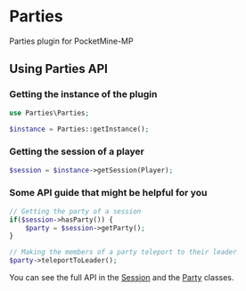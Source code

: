 # Parties
Parties plugin for PocketMine-MP

## Using Parties API

### Getting the instance of the plugin

```php
use Parties\Parties;

$instance = Parties::getInstance();
```

### Getting the session of a player

```php
$session = $instance->getSession(Player);
```

### Some API guide that might be helpful for you

```php
// Getting the party of a session
if($session->hasParty()) {
    $party = $session->getParty();
}

// Making the members of a party teleport to their leader
$party->teleportToLeader();
```

You can see the full API in the [Session](https://github.com/Diduhless/Parties/blob/master/src/Parties/session/Session.php) and the [Party](https://github.com/Diduhless/Parties/blob/master/src/Parties/party/Party.php) classes.
